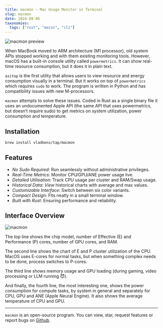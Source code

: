 ```yaml
---
title: macmon – Mac Usage Monitor in Terminal
slug: macmon
date: 2024-08-06
taxonomies:
  tags: ["rust", "macos", "cli"]
---
```


![macmon preview](/macmon-1.png)

When MacBook moved to ARM architecture (M1 processor), old system APIs stopped working and with them existing monitoring tools. However, macOS has a built-in console utility called `powermetrics`. It can show real-time resource consumption, but it does it in plain text.

`asitop` is the first utility that allows users to view resource and energy consumption visually in a terminal. But it works on top of `powermetrics` which requires `sudo` to work. The program is written in Python and has compatibility issues with new M-processors.

`macmon` attempts to solve these issues. Coded in Rust as a single binary file it uses an undocumented Apple API (the same API that uses powermetrics, but doesn’t require sudo) to get metrics on system utilization, power consumption and temperature.

## Installation

```sh
brew install vladkens/tap/macmon
```

## Features

- _No Sudo Required_: Run seamlessly without administrative privileges.
- _Real-Time Metrics_: Monitor CPU/GPU/ANE power usage live.
- _Detailed Utilisation_: Track CPU usage per cluster and RAM/Swap usage.
- _Historical Data: View_ historical charts with average and max values.
- _Customizable Interface_: Switch between six color variants.
- _Compact Design_: Fits neatly in a small terminal window.
- _Built with Rust_: Ensuring performance and reliability.

## Interface Overview

![macmon](/macmon-2.webp)

The top line shows the chip model, number of Effective (E) and Performance (P) cores, number of GPU cores, and RAM.

The second line shows the chart of E and P cluster utilization of the CPU. MacOS uses E-cores for normal tasks, but when something complex needs to be done, process switches to P-cores.

The third line shows memory usage and GPU loading (during gaming, video processing or LLM running 😈).

And finally, the fourth line, the most interesting one, shows the power consumption for compute tasks, by system in general and separately for CPU, GPU and ANE (Apple Neural Engine). It also shows the average temperature of CPU and GPU.

---

`macmon` is an open-source program. You can view, star, request features or report bugs on [Github](https://github.com/vladkens/macmon).
